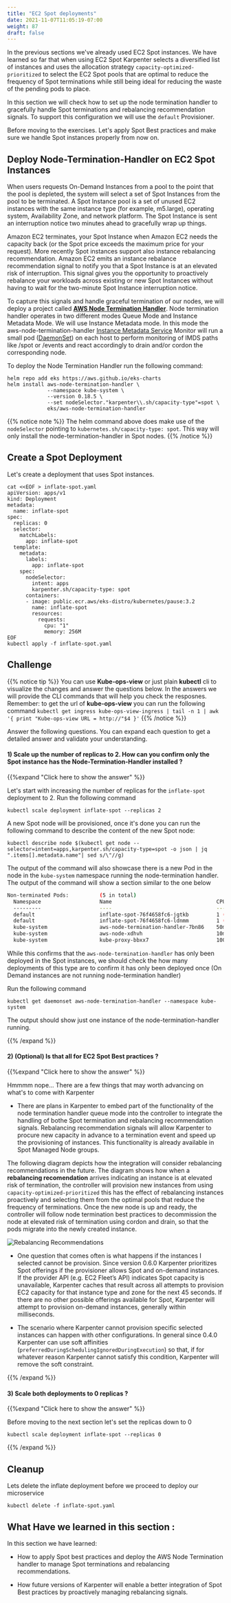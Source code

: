 ```yaml
---
title: "EC2 Spot deployments"
date: 2021-11-07T11:05:19-07:00
weight: 87
draft: false
---
```


In the previous sections we've already used EC2 Spot instances. We have learned so far that when using EC2 Spot Karpenter selects a diversified list of instances and uses the allocation strategy `capacity-optimized-prioritized` to select the EC2 Spot pools that are optimal to reduce the frequency of Spot terminations while still being ideal for reducing the waste of the pending pods to place. 

In this section we will check how to set up the node termination handler to gracefully handle Spot terminations and rebalancing recommendation signals. To support this configuration we will use the `default` Provisioner. 

Before moving to the exercises. Let's apply Spot Best practices and make sure we handle Spot instances properly from now on.

## Deploy Node-Termination-Handler on EC2 Spot Instances

When users requests On-Demand Instances from a pool to the point that the pool is depleted, the system will select a set of Spot Instances from the pool to be terminated. A Spot Instance pool is a set of unused EC2 instances with the same instance type (for example, m5.large), operating system, Availability Zone, and network platform. The Spot Instance is sent an interruption notice two minutes ahead to gracefully wrap up things.

Amazon EC2 terminates, your Spot Instance when Amazon EC2 needs the capacity back (or the Spot price exceeds the maximum price for your request). More recently Spot instances support also instance rebalancing recommendation. Amazon EC2 emits an instance rebalance recommendation signal to notify you that a Spot Instance is at an elevated risk of interruption. This signal gives you the opportunity to proactively rebalance your workloads across existing or new Spot Instances without having to wait for the two-minute Spot Instance interruption notice.

To capture this signals and handle graceful termination of our nodes, we will deploy a project called **[AWS Node Termination Handler](https://github.com/aws/aws-node-termination-handler)**. Node termination handler operates in two different modes Queue Mode and Instance Metadata Mode. We will use Instance Metadata mode. In this mode the aws-node-termination-handler [Instance Metadata Service](https://docs.aws.amazon.com/AWSEC2/latest/UserGuide/ec2-instance-metadata.html) Monitor will run a small pod ([DaemonSet](https://kubernetes.io/docs/concepts/workloads/controllers/daemonset/)) on each host to perform monitoring of IMDS paths like /spot or /events and react accordingly to drain and/or cordon the corresponding node.

To deploy the Node Termination Handler run the following command:
```
helm repo add eks https://aws.github.io/eks-charts
helm install aws-node-termination-handler \
             --namespace kube-system \
             --version 0.18.5 \
             --set nodeSelector."karpenter\\.sh/capacity-type"=spot \
             eks/aws-node-termination-handler
```

{{% notice note %}}
The helm command above does make use of the `nodeSelector` pointing to `kubernetes.sh/capacity-type: spot`. This way will only install the node-termination-handler in Spot nodes.
{{% /notice %}}


## Create a Spot Deployment

Let's create a deployment that uses Spot instances. 

```
cat <<EOF > inflate-spot.yaml
apiVersion: apps/v1
kind: Deployment
metadata:
  name: inflate-spot
spec:
  replicas: 0
  selector:
    matchLabels:
      app: inflate-spot
  template:
    metadata:
      labels:
        app: inflate-spot
    spec:
      nodeSelector:
        intent: apps
        karpenter.sh/capacity-type: spot
      containers:
      - image: public.ecr.aws/eks-distro/kubernetes/pause:3.2
        name: inflate-spot
        resources:
          requests:
            cpu: "1"
            memory: 256M
EOF
kubectl apply -f inflate-spot.yaml
```


## Challenge

{{% notice tip %}}
You can use **Kube-ops-view** or just plain **kubectl** cli to visualize the changes and answer the questions below. In the answers we will provide the CLI commands that will help you check the resposnes. Remember: to get the url of **kube-ops-view** you can run the following command `kubectl get ingress kube-ops-view-ingress | tail -n 1 | awk '{ print "Kube-ops-view URL = http://"$4 }'`
{{% /notice %}}

Answer the following questions. You can expand each question to get a detailed answer and validate your understanding.

#### 1) Scale up the number of replicas to 2. How can you confirm only the Spot instance has the **Node-Termination-Handler** installed ? 

{{%expand "Click here to show the answer" %}} 

Let's start with increasing the number of replicas for the `inflate-spot` deployment to 2. Run the following command 

```
kubectl scale deployment inflate-spot --replicas 2
```

A new Spot node will be provisioned, once it's done you can run the following command to describe the content of the new Spot node:

```
kubectl describe node $(kubectl get node --selector=intent=apps,karpenter.sh/capacity-type=spot -o json | jq ".items[].metadata.name"| sed s/\"//g)
```

The output of the command will also showcase there is a new Pod in the node in the `kube-system` namespace running the node-termination handler. The output of the command will show a section similar to the one below

```bash
Non-terminated Pods:          (5 in total)
  Namespace                   Name                                  CPU Requests  CPU Limits  Memory Requests  Memory Limits  Age
  ---------                   ----                                  ------------  ----------  ---------------  -------------  ---
  default                     inflate-spot-76f4658fc6-jgtkb         1 (25%)       0 (0%)      256M (3%)        0 (0%)         16m
  default                     inflate-spot-76f4658fc6-ldnmm         1 (25%)       0 (0%)      256M (3%)        0 (0%)         16m
  kube-system                 aws-node-termination-handler-7bn86    50m (1%)      100m (2%)   64Mi (0%)        128Mi (1%)     15m
  kube-system                 aws-node-xdhvh                        10m (0%)      0 (0%)      0 (0%)           0 (0%)         15m
  kube-system                 kube-proxy-bbxx7                      100m (2%)     0 (0%)      0 (0%)           0 (0%)         15m
```

While this confirms that the `aws-node-termination-handler` has only been deployed in the Spot instances, we should check the how many deployments of this type are to confirm it has only been deployed once (On Demand instances are not running node-termination handler)

Run the following command
```
kubectl get daemonset aws-node-termination-handler --namespace kube-system
```

The output should show just one instance of the node-termination-handler running.

{{% /expand %}}

#### 2) (Optional) Is that all for EC2 Spot Best practices ? 

{{%expand "Click here to show the answer" %}} 

Hmmmm nope... There are a few things that may worth advancing on what's to come with Karpenter

*  There are plans in Karpenter to embed part of the functionality of the node termination handler queue mode into the controller to integrate the handling of bothe Spot termination and rebalancing recommendation signals.  Rebalancing recommendation signals will allow Karpenter to procure new capacity in advance to a termination event and speed up the provisioning of instances. This functionality is already available in Spot Managed Node groups.

The following diagram depicts how the integration will consider rebalancing recommendations in the future. The diagram shows how when a **rebalancing recomendation** arrives indicating an instance is at elevated risk of termination, the controller will provision new instances from using `capacity-optimized-prioritized` this has the effect of rebalancing instances proactively and selecting them from the optimal pools that reduce the frequency of terminations. Once the new node is up and ready, the controller will follow node termination best practices to decommission the node at elevated risk of termination using cordon and drain, so that the pods migrate into the newly created instance. 

![Rebalancing Recommendations](/images/karpenter/spotworkers/rebalance_recommendation.png)


* One question that comes often is what happens if the instances I selected cannot be provision. Since version 0.6.0 Karpenter prioritizes Spot offerings if the provisioner allows Spot and on-demand instances. If the provider API (e.g. EC2 Fleet’s API) indicates Spot capacity is unavailable, Karpenter caches that result across all attempts to provision EC2 capacity for that instance type and zone for the next 45 seconds. If there are no other possible offerings available for Spot, Karpenter will attempt to provision on-demand instances, generally within milliseconds.

* The scenario where Karpenter cannot provision specific selected instances can happen with other configurations. In general since 0.4.0 Karpenter can use soft affinities (`preferredDuringSchedulingIgnoredDuringExecution`) so that, if for whatever reason Karpenter cannot satisfy this condition, Karpenter will remove the soft constraint.

{{% /expand %}}


#### 3) Scale both deployments to 0 replicas ?

{{%expand "Click here to show the answer" %}} 

Before moving to the next section let's set the replicas down to 0

```
kubectl scale deployment inflate-spot --replicas 0
```

{{% /expand %}}


## Cleanup
Lets delete the inflate deployment before we proceed to deploy our microservice
```
kubectl delete -f inflate-spot.yaml
```


## What Have we learned in this section : 

In this section we have learned:

* How to apply Spot best practices and deploy the AWS Node Termination handler to manage Spot terminations and rebalancing recommendations.

* How future versions of Karpenter will enable a better integration of Spot Best practices by proactively managing rebalancing signals. 


